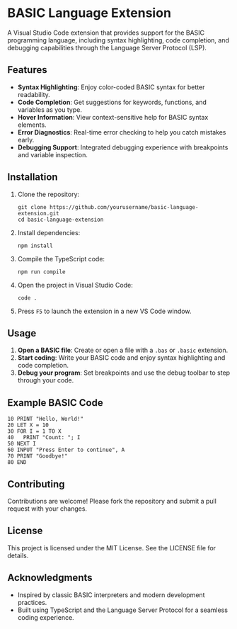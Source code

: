 # BASIC Language Extension

A Visual Studio Code extension that provides support for the BASIC programming language, including syntax highlighting, code completion, and debugging capabilities through the Language Server Protocol (LSP).

## Features

- **Syntax Highlighting**: Enjoy color-coded BASIC syntax for better readability.
- **Code Completion**: Get suggestions for keywords, functions, and variables as you type.
- **Hover Information**: View context-sensitive help for BASIC syntax elements.
- **Error Diagnostics**: Real-time error checking to help you catch mistakes early.
- **Debugging Support**: Integrated debugging experience with breakpoints and variable inspection.

## Installation

1. Clone the repository:
   ```
   git clone https://github.com/yourusername/basic-language-extension.git
   cd basic-language-extension
   ```

2. Install dependencies:
   ```
   npm install
   ```

3. Compile the TypeScript code:
   ```
   npm run compile
   ```

4. Open the project in Visual Studio Code:
   ```
   code .
   ```

5. Press `F5` to launch the extension in a new VS Code window.

## Usage

1. **Open a BASIC file**: Create or open a file with a `.bas` or `.basic` extension.
2. **Start coding**: Write your BASIC code and enjoy syntax highlighting and code completion.
3. **Debug your program**: Set breakpoints and use the debug toolbar to step through your code.

## Example BASIC Code

```basic
10 PRINT "Hello, World!"
20 LET X = 10
30 FOR I = 1 TO X
40   PRINT "Count: "; I
50 NEXT I
60 INPUT "Press Enter to continue", A
70 PRINT "Goodbye!"
80 END
```

## Contributing

Contributions are welcome! Please fork the repository and submit a pull request with your changes.

## License

This project is licensed under the MIT License. See the LICENSE file for details.

## Acknowledgments

- Inspired by classic BASIC interpreters and modern development practices.
- Built using TypeScript and the Language Server Protocol for a seamless coding experience.
